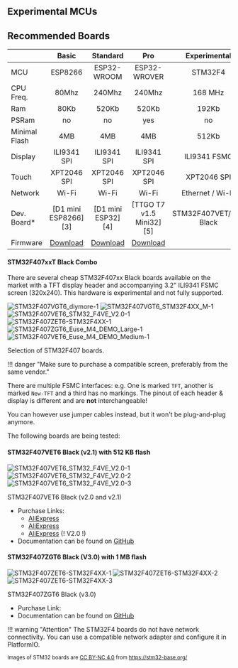 
## Experimental MCUs

## Recommended Boards

<style>
table th:first-of-type {
    width: 12%;
}
table th:nth-of-type(2) {
    width: 22%;
}
table th:nth-of-type(3) {
    width: 22%;
}
table th:nth-of-type(4) {
    width: 22%;
}
table th:last-of-type {
    width: 22%;
}
</style>
|&nbsp;      | Basic       | Standard     | Pro          | Experimental 
|:-----------|:-----------:|:------------:|:------------:|:------------:
| MCU        | ESP8266     | ESP32-WROOM  | ESP32-WROVER | STM32F4      
| CPU Freq.  | 80Mhz       | 240Mhz       | 240Mhz       | 168 MHz      
| Ram        | 80Kb        | 520Kb        | 520Kb        | 192Kb        
| PSRam      | no          | no           | yes          | no           
| Minimal Flash | 4MB         | 4MB          | 4MB          | 512Kb     
| Display    | ILI9341 SPI | ILI9341 SPI  | ILI9341 SPI  | ILI9341 FSMC 
| Touch      | XPT2046 SPI | XPT2046 SPI  | XPT2046 SPI  | XPT2046 SPI  
| Network    | Wi-Fi        | Wi-Fi         | Wi-Fi         | Ethernet / Wi-Fi
| Dev. Board*|[D1 mini ESP8266][3]|[D1 mini ESP32][4]|[TTGO T7 v1.5 Mini32][5]| STM32F407VET/ZGT Black
| Firmware   | [Download][1] | [Download][1]  | [Download][1]  |

[1]: ./installation.md

#### STM32F407xxT Black Combo

There are several cheap STM32F407xx Black boards available on the market with a TFT display header
and accompanying 3.2" ILI9341 FSMC screen (320x240). This hardware is experimental and not fully supported.

![STM32F407VGT6_diymore-1](/assets/images/boards/STM32F407VGT6_diymore-1.jpg)
![STM32F407VGT6_STM32F4XX_M-1](assets/images/boards/STM32F407VGT6_STM32F4XX_M-1.jpg)
![STM32F407VET6_STM32_F4VE_V2.0-1](assets/images/boards/STM32F407VET6_STM32_F4VE_V2.0-1.jpg)
![STM32F407ZET6-STM32F4XX-1](assets/images/boards/STM32F407ZET6-STM32F4XX-1.jpg)
![STM32F407ZGT6_Euse_M4_DEMO_Large-1](assets/images/boards/STM32F407ZGT6_Euse_M4_DEMO_Large-1.jpg)
![STM32F407VET6_Euse_M4_DEMO_Medium-1](assets/images/boards/STM32F407VET6_Euse_M4_DEMO_Medium-1.jpg)
	<figcaption>Selection of STM32F407 boards.</figcaption>

!!! danger "Make sure to purchase a compatible screen, preferably from the same vendor."

There are multiple FSMC interfaces: e.g. One is marked `TFT`, another is marked `New-TFT` and
a third has no markings.
The pinout of each header & display is different and are **not** interchangeable!

You can however use jumper cables instead, but it won't be plug-and-plug anymore.

The following boards are being tested:

#### STM32F407VET6 Black (v2.1) with 512 KB flash
  ![STM32F407VET6_STM32_F4VE_V2.0-1](assets/images/boards/STM32F407VET6_STM32_F4VE_V2.0-1.jpg)
  ![STM32F407VET6_STM32_F4VE_V2.0-2](assets/images/boards/STM32F407VET6_STM32_F4VE_V2.0-2.jpg)
  ![STM32F407VET6_STM32_F4VE_V2.0-3](assets/images/boards/STM32F407VET6_STM32_F4VE_V2.0-3.jpg)
    <figcaption>STM32F407VET6 Black (v2.0 and v2.1)</figcaption>

- Purchase Links:
    * [AliExpress](https://www.aliexpress.com/item/32618222721.html)
    * [AliExpress](https://www.aliexpress.com/item/33013274704.html)
    * [AliExpress](https://www.aliexpress.com/item/1000006481553.html) (! V2.0 !)
- Documentation can be found on [GitHub](https://github.com/mcauser/BLACK_F407VE) 

#### STM32F407ZGT6 Black (V3.0) with 1 MB flash
  ![STM32F407ZET6-STM32F4XX-1](assets/images/boards/STM32F407ZET6-STM32F4XX-1.jpg)
  ![STM32F407ZET6-STM32F4XX-2](assets/images/boards/STM32F407ZET6-STM32F4XX-2.jpg)
  ![STM32F407ZET6-STM32F4XX-3](assets/images/boards/STM32F407ZET6-STM32F4XX-3.jpg)
    <figcaption>STM32F407ZGT6 Black (v3.0)</figcaption>

- Purchase Link: 
- Documentation can be found on [GitHub](https://github.com/mcauser/BLACK_F407ZG) 


!!! warning "Attention"
    The STM32F4 boards do not have network connectivity. You can use a compatible network adapter and configure it in PlatformIO.

<sub>Images of STM32 boards are [CC BY-NC 4.0](https://creativecommons.org/licenses/by-nc/4.0/) from https://stm32-base.org/</sub>